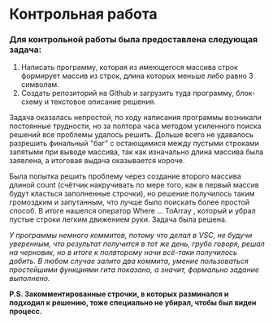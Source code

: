 # Контрольная работа
### Для контрольной работы была предоставлена следующая задача:
1. Написать программу, которая из имеющегося массива строк формирует массив из строк, длина которых меньше либо равно 3 символам.
2. Создать репозиторий на Github и загрузить туда программу, блок-схему и текстовое описание решения. 

Задача оказалась непростой, по ходу написания программы возникали постоянные трудности, но за полтора часа методом усиленного поиска решений все проблемы удалось решить. Дольше всего не удавалось разрешить финальный "баг" с остающимися между пустыми строками запятыми при выводе массива, так как изначально длина массива была заявлена, а итоговая выдача оказывается короче. 

Была попытка решить проблему через создание второго массива длиной count (счётчик накручивать по мере того, как в первый массив будут класться заполненные строчки), но решение получилось таким громоздким и запутанным, что лучше было поискать более простой способ. В итоге нашелся оператор Where ... ToArray , который и убрал пустые строки легким движением руки. Задача была решена. 

*У программы немного коммитов, потому что делал в VSC, не будучи уверенным, что результат получится в тот же день, грубо говоря, решал на черновик, но в итоге к полвторому ночи всё-таки получилось добить. В любом случае залито два коммита, умение пользоваться простейшими функциями гита показано, а значит, формально задание выполнено.*

**P.S. Закомментированные строчки, в которых разминался и подходил к решению, тоже специально не убирал, чтобы был виден процесс.**
